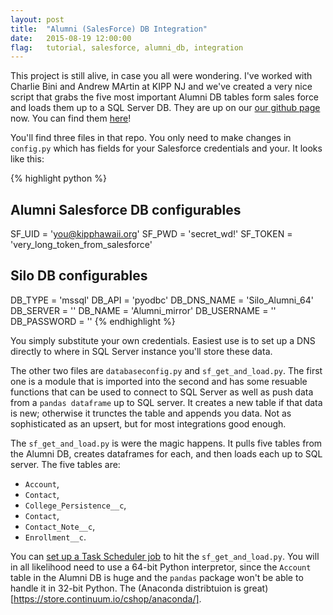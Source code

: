 ```yaml
---
layout: post
title:  "Alumni (SalesForce) DB Integration"
date:   2015-08-19 12:00:00
flag:   tutorial, salesforce, alumni_db, integration
---
```


This project is still alive, in case you all were wondering.  I've worked with Charlie Bini and Andrew MArtin at KIPP NJ and we've created a very nice script that grabs the five most important Alumni DB tables form sales force and loads them up to a SQL Server DB.  They are up on our [our github page](http://www.github.com/kippdata/silo) now.  You can find them [here](https://github.com/kippdata/silo/tree/master/scripts/Alumni_mirror)! 

You'll find three files in that repo.  You only need to make changes in `config.py` which has fields for your Salesforce credentials and your. It looks like this: 

{% highlight python %}
## Alumni Salesforce DB configurables
SF_UID = 'you@kipphawaii.org'
SF_PWD = 'secret_wd!'
SF_TOKEN =  'very_long_token_from_salesforce'

## Silo DB configurables
DB_TYPE = 'mssql'
DB_API = 'pyodbc'
DB_DNS_NAME = 'Silo_Alumni_64'
DB_SERVER = ''
DB_NAME = 'Alumni_mirror'
DB_USERNAME = ''
DB_PASSWORD = ''
{% endhighlight %}

You simply substitute your own credentials.  Easiest use is to set up a DNS directly to where in SQL Server instance you'll store these data.

The other two files are `databaseconfig.py` and `sf_get_and_load.py`.  The first one is a module that is imported into the second and has some resuable functions that can be used to connect to SQL Server as well as  push data from a `pandas dataframe` up to SQL server.  It creates a new table if that data is new; otherwise it trunctes the table and appends you data.  Not as sophisticated as an upsert, but for most integrations good enough.  

The `sf_get_and_load.py` is were the magic happens. It pulls five tables from the Alumni DB, creates dataframes for each, and then loads each up to SQL server.  The five tables are:

* `Account`, 
* `Contact`, 
* `College_Persistence__c`, 
* `Contact`, 
* `Contact_Note__c`, 
* `Enrollment__c`.

You can [set up a Task Scheduler job](http://technet.microsoft.com/en-us/library/cc766428.aspx) to hit the `sf_get_and_load.py`.  You will in all likelihood need to use a 64-bit Python interpretor, since the `Account` table in the Alumni DB is huge and the `pandas` package won't be able to handle it in 32-bit Python. The (Anaconda distribtuion is great)[https://store.continuum.io/cshop/anaconda/].

